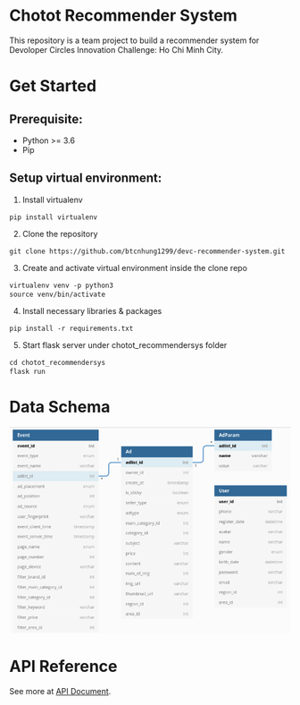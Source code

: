 # Chotot Recommender System

This repository is a team project to build a recommender system for Devoloper Circles Innovation Challenge: Ho Chi Minh City.

# Get Started

## Prerequisite:
- Python >= 3.6
- Pip

## Setup virtual environment:
1. Install virtualenv 
```console
pip install virtualenv
```

2. Clone the repository
```console
git clone https://github.com/btcnhung1299/devc-recommender-system.git
```

3. Create and activate virtual environment inside the clone repo
```console
virtualenv venv -p python3
source venv/bin/activate
```

4. Install necessary libraries & packages
```console
pip install -r requirements.txt
```

5. Start flask server under chotot_recommendersys folder

```console
cd chotot_recommendersys
flask run
```

# Data Schema
<p align="center"><img src="./database/db_schema.png" width="600"></p>

# API Reference
See more at [API Document](./api_reference.md).
